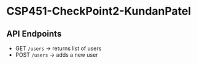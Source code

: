 # CSP451-CheckPoint2-KundanPatel

## API Endpoints
- GET `/users` → returns list of users
- POST `/users` → adds a new user
